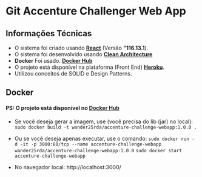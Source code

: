 # Git Accenture Challenger Web App

## Informações Técnicas

-   O sistema foi criado usando **[React](https://pt-br.reactjs.org/)** (Versão **"116.13.1**).
-   O sistema foi desenvolvido usando **[Clean Architecture](https://stackoverflow.com/tags/clean-architecture/info)**
-   **Docker** Foi usado. **[Docker Hub](https://hub.docker.com/repository/docker/wander25rda/accenture-challenge-webapp)**
-   O projeto está disponível na plataforma (Front End) **[Heroku](https://challenge-acc-webapp.herokuapp.com/)**.
-   Utilizou conceitos de SOLID e Design Patterns.

## Docker

#### PS: O projeto está disponível no [Docker Hub](https://hub.docker.com/repository/docker/wander25rda/accenture-challenge-webapp)

-   Se você deseja gerar a imagem, use (você precisa do lib (jar) no local):
    `sudo docker build -t wander25rda/accenture-challenge-webapp:1.0.0 . `

-   Ou se você deseja apenas executar, use o comando:
    `sudo docker run -d -it -p 3000:80/tcp --name accenture-challenge-webapp wander25rda/accenture-challenge-webapp:1.0.0`
    `sudo docker start accenture-challenge-webapp`

-   No navegador local: http://localhost:3000/
